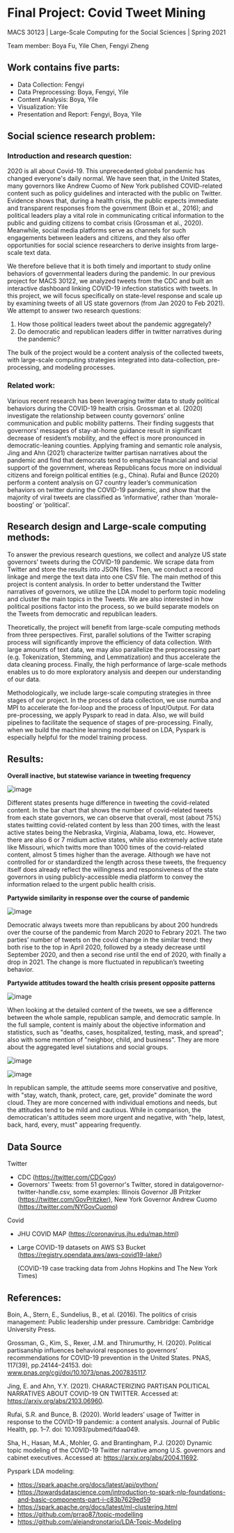 # Final Project: Covid Tweet Mining

MACS 30123 | Large-Scale Computing for the Social Sciences | Spring 2021

Team member: Boya Fu, Yile Chen, Fengyi Zheng

## Work contains five parts:

- Data Collection: Fengyi
- Data Preprocessing: Boya, Fengyi, Yile
- Content Analysis: Boya, Yile
- Visualization: Yile
- Presentation and Report: Fengyi, Boya, Yile

## Social science research problem:

### Introduction and research question:
2020 is all about Covid-19. This unprecedented global pandemic has changed everyone's daily normal. We have seen that, in the United States, many governors like Andrew Cuomo of New York published COVID-related content such as policy guidelines and interacted with the public on Twitter. Evidence shows that, during a health crisis, the public expects immediate and transparent responses from the government (Boin et al., 2016); and political leaders play a vital role in communicating critical information to the public and guiding citizens to combat crisis (Grossman et al., 2020). Meanwhile, social media platforms serve as channels for such engagements between leaders and citizens, and they also offer opportunities for social science researchers to derive insights from large-scale text data.

We therefore believe that it is both timely and important to study online behaviors of governmental leaders during the pandemic. In our previous project for MACS 30122, we analyzed tweets from the CDC and built an interactive dashboard linking COVID-19 infection statistics with tweets. In this project, we will focus specifically on state-level response and scale up by examining tweets of all US state governors (from Jan 2020 to Feb 2021). We attempt to answer two research questions:

1.	How those political leaders tweet about the pandemic aggregately?
2.	Do democratic and republican leaders differ in twitter narratives during the pandemic?

The bulk of the project would be a content analysis of the collected tweets, with large-scale computing strategies integrated into data-collection, pre-processing, and modeling processes.

### Related work:
Various recent research has been leveraging twitter data to study political behaviors during the COVID-19 health crisis. Grossman et al. (2020) investigate the relationship between county governors’ online communication and public mobility patterns. Their finding suggests that governors’ messages of stay-at-home guidance result in significant decrease of resident’s mobility, and the effect is more pronounced in democratic-leaning counties. Applying framing and semantic role analysis, Jing and Ahn (2021) characterize twitter partisan narratives about the pandemic and find that democrats tend to emphasize financial and social support of the government, whereas Republicans focus more on individual citizens and foreign political entities (e.g., China). Rufai and Bunce (2020) perform a content analysis on G7 country leader’s communication behaviors on twitter during the COVID-19 pandemic, and show that the majority of viral tweets are classified as ‘informative’, rather than ‘morale-boosting’ or ‘political’.


## Research design and Large-scale computing methods:

To answer the previous research questions, we collect and analyze US state governors' tweets during the COVID-19 pandemic. We scrape data from Twitter and store the results into JSON files. Then, we conduct a record linkage and merge the text data into one CSV file. The main method of this project is content analysis. In order to better understand the Twitter narratives of governors, we utilize the LDA model to perform topic modeling and cluster the main topics in the Tweets. We are also interested in how political positions factor into the process, so we build separate models on the Tweets from democratic and republican leaders.  
  
Theoretically, the project will benefit from large-scale computing methods from three perspectives. First, parallel solutions of the Twitter scraping process will significantly improve the efficiency of data collection. With large amounts of text data, we may also parallelize the preprocessing part (e.g. Tokenization, Stemming, and Lemmatization) and thus accelerate the data cleaning process. Finally, the high performance of large-scale methods enables us to do more exploratory analysis and deepen our understanding of our data.  
  
Methodologically, we include large-scale computing strategies in three stages of our project. In the process of data collection, we use numba and MPI to accelerate the for-loop and the process of Input/Output. For data pre-processing, we apply Pyspark to read in data. Also, we will build pipelines to facilitate the sequence of stages of pre-processing. Finally, when we build the machine learning model based on LDA, Pyspark is especially helpful for the model training process.  

## Results:

**Overall inactive, but statewise variance in tweeting frequency**

![image](https://user-images.githubusercontent.com/72182514/120869262-9cd0e900-c5c8-11eb-9011-e65a3fb6bc99.png)

Different states presents huge difference in tweeting the covid-related content. In the bar chart that shows the number of covid-related tweets from each state governors, we can observe that overall, most (about 75%) states twitting covid-related content by less than 200 times, with the least active states being the Nebraska, Virginia, Alabama, Iowa, etc. However, there are also 6 or 7 midium active states, while also extremely active state like Missouri, which twitts more than 1000 times of the covid-related content, almost 5 times higher than the average. Although we have not controlled for or standardized the length across these tweets, the frequency itself does already reflect the willingness and responsiveness of the state governors in using publicly-accessible media platform to convey the information relaed to the urgent public health crisis. 

**Partywide similarity in response over the course of pandemic**

![image](https://user-images.githubusercontent.com/72182514/120869312-c12cc580-c5c8-11eb-975e-7c53f3edcb9c.png)

Democratic always tweets more than republicans by about 200 hundreds over the course of the pandemic from March 2020 to Febrary 2021. The two parties’ number of tweets on the covid change in the similar trend: they both rise to the top in April 2020, followed by a steady decrease until September 2020, and then a second rise until the end of 2020, with finally a drop in 2021. The change is more fluctuated in republican’s tweeting behavior.

**Partywide attitudes toward the health crisis present opposite patterns**

![image](https://user-images.githubusercontent.com/72182514/120869329-cd188780-c5c8-11eb-95f7-0681f53ab05c.png)

When looking at the detailed content of the tweets, we see a difference between the whole sample, republican sample, and democratic sample. In the full sample, content is mainly about the objective information and statistics, such as "deaths, cases, hospitalized, testing, mask, and spread"; also with some mention of "neighbor, child, and business". They are more about the aggregated level siutations and social groups.

![image](https://user-images.githubusercontent.com/72182514/120869342-d6a1ef80-c5c8-11eb-9293-085d5e17ecdc.png)

![image](https://user-images.githubusercontent.com/72182514/120869353-dbff3a00-c5c8-11eb-9ac1-d3b5a533deef.png)

In republican sample, the attitude seems more conservative and positive, with "stay, watch, thank, protect, care, get, provide" dominate the word cloud. They are more concerned with individual emotions and needs, but the attitudes tend to be mild and cautious. While in comparison, the democratican's attitudes seem more urgent and negative, with "help, latest, back, hard, every, must" appearing frequently.

## Data Source

Twitter
- CDC (https://twitter.com/CDCgov)
- Governors' Tweets: from 51 governor's Twitter, stored in data\governor-twitter-handle.csv, some examples: Illinois Governor JB Pritzker (https://twitter.com/GovPritzker), New York Governor Andrew Cuomo (https://twitter.com/NYGovCuomo)

Covid
- JHU COVID MAP (https://coronavirus.jhu.edu/map.html)
- Large COVID-19 datasets on AWS S3 Bucket (https://registry.opendata.aws/aws-covid19-lake/)

  (COVID-19 case tracking data from Johns Hopkins and The New York Times)

## References:

Boin, A., Stern, E., Sundelius, B., et al. (2016). The politics of crisis management: Public leadership under pressure. Cambridge: Cambridge University Press.

Grossman, G., Kim, S., Rexer, J.M. and Thirumurthy, H. (2020). Political partisanship influences behavioral responses to governors’ recommendations for COVID-19 prevention in the United States. PNAS, 117(39), pp.24144–24153. doi: www.pnas.org/cgi/doi/10.1073/pnas.2007835117.

Jing, E. and Ahn, Y.Y. (2021). CHARACTERIZING PARTISAN POLITICAL NARRATIVES ABOUT COVID-19 ON TWITTER. Accessed at: https://arxiv.org/abs/2103.06960.

Rufai, S.R. and Bunce, B. (2020). World leaders’ usage of Twitter in response to the COVID-19
pandemic: a content analysis. Journal of Public Health, pp. 1–7. doi: 10.1093/pubmed/fdaa049.

Sha, H., Hasan, M.A., Mohler, G. and Brantingham, P.J. (2020) Dynamic topic modeling of the COVID-19 Twitter narrative among U.S. governors and cabinet executives. Accessed at: https://arxiv.org/abs/2004.11692.

Pyspark LDA modeling:
- https://spark.apache.org/docs/latest/api/python/
- https://towardsdatascience.com/introduction-to-spark-nlp-foundations-and-basic-components-part-i-c83b7629ed59
- https://spark.apache.org/docs/latest/ml-clustering.html
- https://github.com/prrao87/topic-modelling
- https://github.com/alejandronotario/LDA-Topic-Modeling
